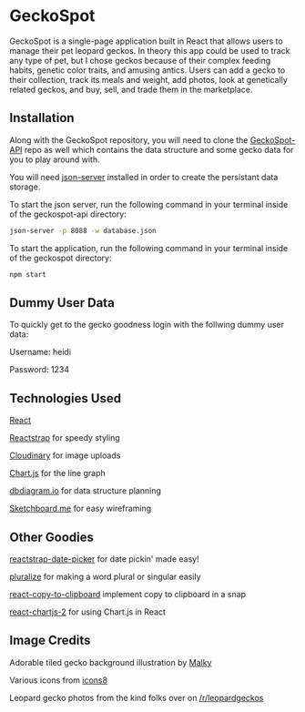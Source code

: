 # GeckoSpot

GeckoSpot is a single-page application built in React that allows users to manage their pet leopard geckos. In theory this app could be used to track any type of pet, but I chose geckos because of their complex feeding habits, genetic color traits, and amusing antics. Users can add a gecko to their collection, track its meals and weight, add photos, look at genetically related geckos, and buy, sell, and trade them in the marketplace.

## Installation

Along with the GeckoSpot repository, you will need to clone the [GeckoSpot-API](https://github.com/heidijane/geckospot-api) repo as well which contains the data structure and some gecko data for you to play around with.

You will need [json-server](https://www.npmjs.com/package/json-server) installed in order to create the persistant data storage.

To start the json server, run the following command in your terminal inside of the geckospot-api directory:

```bash
json-server -p 8088 -w database.json
```
To start the application, run the following command in your terminal inside of the geckospot directory:

```bash
npm start
```
## Dummy User Data

To quickly get to the gecko goodness login with the follwing dummy user data:

Username: heidi

Password: 1234

## Technologies Used

[React](https://reactjs.org/)

[Reactstrap](https://reactstrap.github.io/) for speedy styling

[Cloudinary](https://cloudinary.com/) for image uploads

[Chart.js](https://www.chartjs.org/) for the line graph

[dbdiagram.io](https://dbdiagram.io/home) for data structure planning

[Sketchboard.me](https://sketchboard.me/home) for easy wireframing


## Other Goodies

[reactstrap-date-picker](https://github.com/afialapis/reactstrap-date-picker) for date pickin' made easy!

[pluralize](https://github.com/blakeembrey/pluralize) for making a word plural or singular easily

[react-copy-to-clipboard](https://github.com/nkbt/react-copy-to-clipboard) implement copy to clipboard in a snap

[react-chartjs-2](https://github.com/jerairrest/react-chartjs-2) for using Chart.js in React

## Image Credits

Adorable tiled gecko background illustration by [Malky](https://malkshake.tumblr.com/)

Various icons from [icons8](https://icons8.com/)

Leopard gecko photos from the kind folks over on [/r/leopardgeckos](https://www.reddit.com/r/leopardgeckos/)
